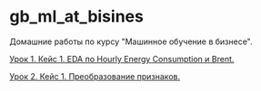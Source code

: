 # gb_ml_at_bisines

Домашние работы по курсу "Машинное обучение в бизнесе".

[Урок 1. Кейс 1. EDA по Hourly Energy Consumption и Brent.](/lesson_1.ipynb)

[Урок 2. Кейс 1. Преобразование признаков.](/lesson_2.ipynb)
